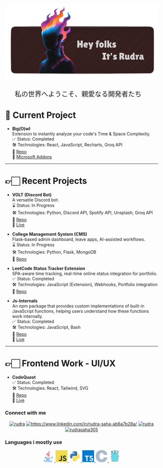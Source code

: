<p align="center">
  <img src="https://github.com/Rudrajiii/Rudrajiii/blob/main/type7c-wb.png?raw=true"
       />
</p>



<p align="center" style="font-family: 'Shadows Into Light', cursive; font-size: 22px;">
  私の世界へようこそ、親愛なる開発者たち 🩷
</p>



# 🔭 Current Project

- **Big(O)wl**  
  Extension to instantly analyze your code's Time & Space Complexity.  
  ✅ Status: Completed  
  🛠 Technologies: React, JavaScript, Recharts, Groq API  
  📂 [Repo](https://github.com/Rudrajiii/Big-O-wl)  
  🔗 [Microsoft Addons](https://t.co/vnYPptA3sy)  

---

# 👉🏻 Recent Projects

- **VOLT (Discord Bot)**  
  A versatile Discord bot.  
  ⌛ Status: In Progress  
  🛠 Technologies: Python, Discord API, Spotify API, Unsplash, Groq API  
  📂 [Repo](https://github.com/Rudrajiii/VOLT-WEB)  
  🔗 [Live](https://volt-web-rose.vercel.app/)  

- **College Management System (CMS)**  
  Flask-based admin dashboard, leave apps, AI-assisted workflows.  
  ⌛ Status: In Progress  
  🛠 Technologies: Python, Flask, MongoDB  
  📂 [Repo](https://github.com/Rudrajiii/clg-management-app)  

- **LeetCode Status Tracker Extension**  
  SPA-aware time tracking, real-time online status integration for portfolio.  
  ✅ Status: Completed  
  🛠 Technologies: JavaScript (Extension), Webhooks, Portfolio integration  
  📂 [Repo](https://github.com/Rudrajiii/leetcode-status-tracker-extension)  

- **Js-Internals**  
  An npm package that provides custom implementations of built-in JavaScript functions, helping users understand how these functions work internally.  
  ✅ Status: Completed  
  🛠 Technologies: JavaScript, Bash  
  📂 [Repo](https://github.com/Rudrajiii/Js-Internals)  
  🔗 [Live](https://www.npmjs.com/package/js-internals)  

---

# 👉🏻 Frontend Work - UI/UX

- **CodeQuest**  
  ✅ Status: Completed  
  🛠 Technologies: React, Tailwind, SVG  
  📂 [Repo](https://github.com/Rudrajiii/CodeQuest)  
  🔗 [Live](https://codequest-five.vercel.app/)  




### Connect with me
<p align="center">
<a href="https://twitter.com/Rudra_X_Rudra" target="blank"><img align="center" src="https://raw.githubusercontent.com/rahuldkjain/github-profile-readme-generator/master/src/images/icons/Social/twitter.svg" alt="rudra" height="30" width="40" /></a>
<a href="https://www.linkedin.com/in/rudra-saha-ab6a7b28a/" target="blank"><img align="center" src="https://raw.githubusercontent.com/rahuldkjain/github-profile-readme-generator/master/src/images/icons/Social/linked-in-alt.svg" alt="https://www.linkedin.com/in/rudra-saha-ab6a7b28a/" height="30" width="40" /></a>
<a href="https://stackoverflow.com/users/rudra" target="blank"><img align="center" src="https://raw.githubusercontent.com/rahuldkjain/github-profile-readme-generator/master/src/images/icons/Social/stack-overflow.svg" alt="rudra" height="30" width="40" /></a>
<a href="https://www.leetcode.com/rudrasaha305" target="blank"><img align="center" src="https://raw.githubusercontent.com/rahuldkjain/github-profile-readme-generator/master/src/images/icons/Social/leet-code.svg" alt="rudrasaha305" height="30" width="40" /></a>
</p>

### Languages i mostly use
<p align="center">
  <a href="https://www.java.com" target="_blank" rel="noreferrer"> <img src="https://raw.githubusercontent.com/devicons/devicon/master/icons/java/java-original.svg" alt="java" width="40" height="40"/> </a>
  <a href="https://developer.mozilla.org/en-US/docs/Web/JavaScript" target="_blank" rel="noreferrer"> <img src="https://raw.githubusercontent.com/devicons/devicon/master/icons/javascript/javascript-original.svg" alt="javascript" width="40" height="40"/> </a>
  <a href="https://www.python.org" target="_blank" rel="noreferrer"> <img src="https://raw.githubusercontent.com/devicons/devicon/master/icons/python/python-original.svg" alt="python" width="40" height="40"/>  </a>
  <a href="https://www.typescriptlang.org/" target="_blank" rel="noreferrer"> <img src="https://raw.githubusercontent.com/devicons/devicon/master/icons/typescript/typescript-original.svg" alt="typescript" width="40" height="40"/> </a> 
  <a href="https://www.cprogramming.com/" target="_blank" rel="noreferrer"> <img src="https://raw.githubusercontent.com/devicons/devicon/master/icons/c/c-original.svg" alt="c" width="40" height="40"/> </a>
  <a href="https://golang.org" target="_blank" rel="noreferrer"> <img src="https://raw.githubusercontent.com/devicons/devicon/master/icons/go/go-original.svg" alt="go" width="40" height="40"/> </a>
</p>
</p>

